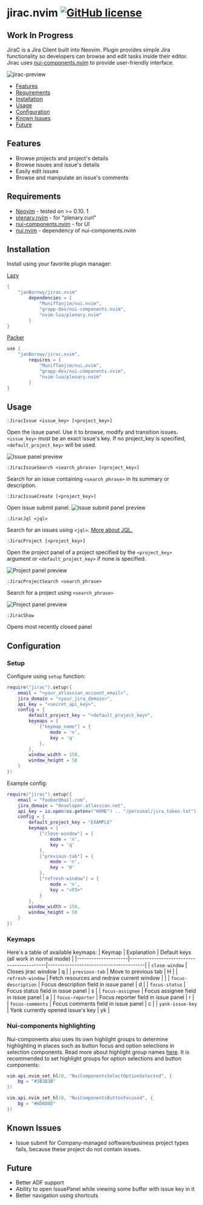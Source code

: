 # jirac.nvim [![GitHub license](https://img.shields.io/badge/license-MIT-blue.svg?style=flat-square)](https://github.com/your/your-project/blob/master/LICENSE)

## **Work In Progress**

JiraC is a Jira Cilent built into Neovim. Plugin provides simple Jira functionality so
developers can browse and edit tasks inside their editor. Jirac uses
[nui-components.nvim](https://github.com/grapp-dev/nui-components.nvim) to provide
user-friendly interface.

![jirac-preview](docs/jirac-preview.gif)

* [Features](#features)
* [Requirements](#requirements)
* [Installation](#installation)
* [Usage](#usage)
* [Configuration](#configuration)
* [Known Issues](#known-issues)
* [Future](#future)


## <a name="features">Features</a>
* Browse projects and project's details
* Browse issues and issue's details
* Easily edit issues
* Browse and manipulate an issue's comments

## <a name="requirements">Requirements</a>
* [Neovim](https://neovim.io/) - tested on >= 0.10. 1
* [plenary.nvim](https://github.com/nvim-lua/plenary.nvim) - for "plenary.curl"
* [nui-components.nvim](https://github.com/grapp-dev/nui-components.nvim) - for UI
* [nui.nvim](https://github.com/grapp-dev/nui-components.nvim) - dependency of nui-components.nvim

## <a name="installation">Installation</a>
Install using your favorite plugin manager:

[Lazy](https://github.com/folke/lazy.nvim)
```lua
{
    "janBorowy/jirac.nvim"
        dependencies = {
            "MunifTanjim/nui.nvim",
            "grapp-dev/nui-components.nvim",
            "nvim-lua/plenary.nvim"
        }
}
```

[Packer](https://github.com/wbthomason/packer.nvim)
```lua
use {
    "janBorowy/jirac.nvim",
        requires = {
            "MunifTanjim/nui.nvim",
            "grapp-dev/nui-components.nvim",
            "nvim-lua/plenary.nvim"
        }
}
```

## <a name="usage">Usage</a>

`:JiracIssue <issue_key> [<project_key>]`

Open the issue panel. Use it to browse, modify and transition issues.
`<issue_key>` must be an exact issue's key.
If no project_key is specified, `<default_project_key>` will be used.

![Issue panel preview](docs/issue-panel-preview.png)

`:JiracIssueSearch <search_phrase> [<project_key>]`

Search for an issue containing `<search_phrase>` in its summary or description.

`:JiracIssueCreate [<project_key>]`

Open issue submit panel.
![Issue submit panel preview](docs/issue-submit-panel-preview.png)

`:JiracJql <jql>`

Search for an issues using `<jql>`. [More about JQL.](https://www.atlassian.com/software/jira/guides/jql/overview#what-is-jql)

`:JiracProject [<project_key>]`

Open the project panel of a project specified by the `<project_key>` argument or
`<default_project_key>` if none is specified.

![Project panel preview](docs/project-panel-preview.png)

`:JiracProjectSearch <search_phrase>`

Search for a project using `<search_phrase>`

![Project panel preview](docs/project-search-preview.png)

`:JiracShow`

Opens most recently closed panel

## <a name="configuration">Configuration</a>

### Setup

Configure using `setup` function:

```lua
require("jirac").setup({
    email = "<your_atlassian_account_email>",
    jira_domain = "<your_jira_domain>",
    api_key = "<secret_api_key>",
    config = {
        default_project_key = "<default_project_key>",
        keymaps = {
            ["keymap_name"] = {
                mode = 'n',
                key = 'q'
            },
        },
        window_width = 150,
        window_height = 50
    }
})
```

Example config:

```lua
require("jirac").setup({
    email = "foobar@mail.com",
    jira_domain = "developer.atlassian.net",
    api_key = io.open(os.getenv("HOME") .. "/personal/jira_token.txt"):read("*a"),
    config = {
        default_project_key = "EXAMPLE"
        keymaps = {
            ["close-window"] = {
                mode = 'n',
                key = 'q'
            },
            ["previous-tab"] = {
                mode = 'n',
                key = 'H'
            },
            ["refresh-window"] = {
                mode = 'n',
                key = "<F5>"
            }
        },
        window_width = 150,
        window_height = 50
    }
})
```

### Keymaps
Here's a table of available keymaps:
| Keymap              | Explanation                               | Default keys (all work in normal mode) |
|---------------------|-------------------------------------------|----------------------------------------|
| `close-window`      | Closes jirac window                       | q                                      |
| `previous-tab`      | Move to previous tab                      | H                                      |
| `refresh-window`    | Fetch resources and redraw current window | <F5>                                   |
| `focus-description` | Focus description field in issue panel    | d                                      |
| `focus-status`      | Focus status field in issue panel         | s                                      |
| `focus-assignee`    | Focus assignee field in issue panel       | a                                      |
| `focus-reporter`    | Focus reporter field in issue panel       | r                                      |
| `focus-comments`    | Focus comments field in issue panel       | c                                      |
| `yank-issue-key`    | Yank currently opened issue's key         | yk                                     |

### Nui-components highlighting
Nui-components also uses its own highlight groups to determine highlighting in places
such as button focus and option selections in selection components. Read more about
highlight group names [here](https://nui-components.grapp.dev/docs). It is recommended
to set highlight groups for option selections and button components:

```lua
vim.api.nvim_set_hl(0, "NuiComponentsSelectOptionSelected", {
    bg = "#3B3B3B"
})

vim.api.nvim_set_hl(0, "NuiComponentsButtonFocused", {
    bg = "#8D8D8D"
})
```

## <a name="known-issues">Known Issues</a>
- Issue submit for Company-managed software/business project types fails, because
these project do not contain issues.

## <a name="future">Future</a>
- Better ADF support
- Ability to open IssuePanel while viewing some buffer with issue key in it
- Better navigation using shortcuts
